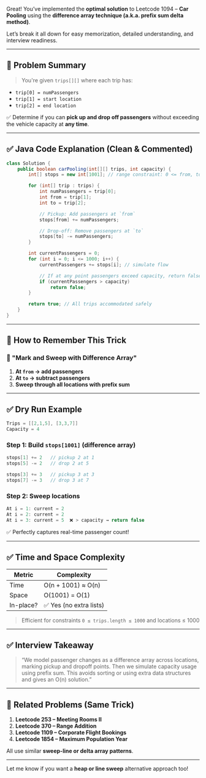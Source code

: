 

Great! You’ve implemented the **optimal solution** to Leetcode 1094 – **Car Pooling** using the **difference array technique (a.k.a. prefix sum delta method)**.

Let’s break it all down for easy memorization, detailed understanding, and interview readiness.

---

## 🧠 Problem Summary

> You're given `trips[][]` where each trip has:

* `trip[0] = numPassengers`
* `trip[1] = start location`
* `trip[2] = end location`

✅ Determine if you can **pick up and drop off passengers** without exceeding the vehicle capacity at **any time**.

---

## ✅ Java Code Explanation (Clean & Commented)

```java
class Solution {
    public boolean carPooling(int[][] trips, int capacity) {
        int[] stops = new int[1001]; // range constraint: 0 <= from, to <= 1000

        for (int[] trip : trips) {
            int numPassengers = trip[0];
            int from = trip[1];
            int to = trip[2];

            // Pickup: Add passengers at `from`
            stops[from] += numPassengers;

            // Drop-off: Remove passengers at `to`
            stops[to] -= numPassengers;
        }

        int currentPassengers = 0;
        for (int i = 0; i <= 1000; i++) {
            currentPassengers += stops[i]; // simulate flow

            // If at any point passengers exceed capacity, return false
            if (currentPassengers > capacity)
                return false;
        }

        return true; // All trips accommodated safely
    }
}
```

---

## 🧠 How to Remember This Trick

### 🔁 "Mark and Sweep with Difference Array"

1. **At `from` → add passengers**
2. **At `to` → subtract passengers**
3. **Sweep through all locations with prefix sum**

---

## ✅ Dry Run Example

```java
Trips = [[2,1,5], [3,3,7]]
Capacity = 4
```

### Step 1: Build `stops[1001]` (difference array)

```java
stops[1] += 2   // pickup 2 at 1
stops[5] -= 2   // drop 2 at 5

stops[3] += 3   // pickup 3 at 3
stops[7] -= 3   // drop 3 at 7
```

### Step 2: Sweep locations

```java
At i = 1: current = 2
At i = 2: current = 2
At i = 3: current = 5  ❌ > capacity → return false
```

✅ Perfectly captures real-time passenger count!

---

## ✅ Time and Space Complexity

| Metric    | Complexity             |
| --------- | ---------------------- |
| Time      | O(n + 1001) ≈ O(n)     |
| Space     | O(1001) = O(1)         |
| In-place? | ✅ Yes (no extra lists) |

> Efficient for constraints `0 ≤ trips.length ≤ 1000` and locations ≤ 1000

---

## ✅ Interview Takeaway

> “We model passenger changes as a difference array across locations, marking pickup and dropoff points. Then we simulate capacity usage using prefix sum. This avoids sorting or using extra data structures and gives an O(n) solution.”

---

## 🔁 Related Problems (Same Trick)

1. **Leetcode 253 – Meeting Rooms II**
2. **Leetcode 370 – Range Addition**
3. **Leetcode 1109 – Corporate Flight Bookings**
4. **Leetcode 1854 – Maximum Population Year**

All use similar **sweep-line or delta array patterns**.

---

Let me know if you want a **heap or line sweep** alternative approach too!
